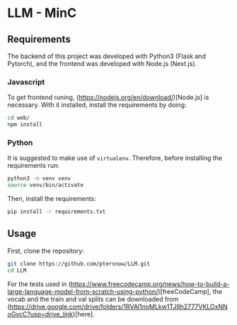 # LLM - MinC


## Requirements

The backend of this project was developed with Python3 (Flask and Pytorch), and the frontend was developed with Node.js (Next.js).

### Javascript

To get frontend runing, (https://nodejs.org/en/download/)[Node.js] is necessary. With it installed, install the requirements by doing:

```bash
cd web/
npm install
```

### Python

It is suggested to make use of `virtualenv`. Therefore, before installing the requirements run:

```bash
python3 -m venv venv
source venv/bin/activate
```
Then, install the requirements:

```bash
pip install -r requirements.txt
```

## Usage

First, clone the repository:

```bash
git clone https://github.com/ptersnow/LLM.git
cd LLM
```

For the tests used in (https://www.freecodecamp.org/news/how-to-build-a-large-language-model-from-scratch-using-python/)[freeCodeCamp], the vocab and the train and val splits can be downloaded from (https://drive.google.com/drive/folders/1RVAl1noMLkw1TJ9h2777VKLOxNNoGvcC?usp=drive_link)[here].
